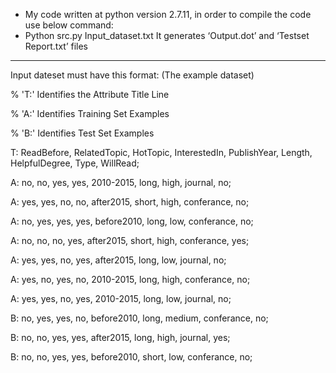 -	My code written at python version 2.7.11, in order to compile the code use below command:
-	Python src.py Input_dataset.txt
It generates ‘Output.dot’ and ‘Testset Report.txt’ files

--------------------------------------------------------------------------------------------

Input dateset must have this format: (The example dataset)

%  'T:' Identifies the Attribute Title Line

%  'A:' Identifies Training Set Examples

%  'B:' Identifies Test Set Examples

T: ReadBefore, RelatedTopic, HotTopic, InterestedIn, PublishYear, Length, HelpfulDegree, Type, WillRead;

A: no, no, yes, yes, 2010-2015, long, high, journal, no;

A: yes, yes, no, no, after2015, short, high, conferance, no;

A: no, yes, yes, yes, before2010, long, low, conferance, no;

A: no, no, no, yes, after2015, short, high, conferance, yes;

A: yes, yes, no, yes, after2015, long, low, journal, no;

A: yes, no, yes, no, 2010-2015, long, high, conferance, no;

A: yes, yes, no, yes, 2010-2015, long, low, journal, no;

B: no, yes, yes, no, before2010, long, medium, conferance, no;

B: no, no, yes, yes, after2015, long, high, journal, yes;

B: no, no, yes, yes, before2010, short, low, conferance, no;

